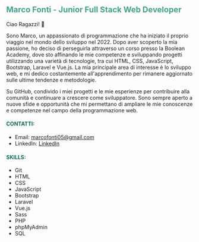 <h2 style="color: #43a28d;">Marco Fonti - Junior Full Stack Web Developer</h2>

Ciao Ragazzi! 👋

Sono Marco, un appassionato di programmazione che ha iniziato il proprio viaggio nel mondo dello sviluppo nel 2022. Dopo aver scoperto la mia passione, ho deciso di perseguirla attraverso un corso presso la Boolean Academy, dove sto affinando le mie competenze e sviluppando progetti utilizzando una varietà di tecnologie, tra cui HTML, CSS, JavaScript, Bootstrap, Laravel e Vue.js. La mia principale area di interesse è lo sviluppo web, e mi dedico costantemente all'apprendimento per rimanere aggiornato sulle ultime tendenze e metodologie.

Su GitHub, condivido i miei progetti e le mie esperienze per contribuire alla comunità e continuare a crescere come sviluppatore. Sono sempre aperto a nuove sfide e opportunità che mi permettano di ampliare le mie conoscenze e competenze nel campo della programmazione web.


<h4 style="color: #0a6954;">CONTATTI:</h4>

- Email: marcofonti05@gmail.com
- LinkedIn: [LinkedIn](https://www.linkedin.com/in/marcofonti99/)




<h4 style="color: #0a6954;">SKILLS:</h4>


- Git
- HTML
- CSS
- JavaScript
- Bootstrap
- Laravel
- Vue.js
- Sass
- PHP
- phpMyAdmin
- SQL

